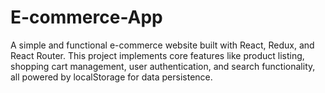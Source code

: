 # E-commerce-App
A simple and functional e-commerce website built with React, Redux, and React Router. This project implements core features like product listing, shopping cart management, user authentication, and search functionality, all powered by localStorage for data persistence.
